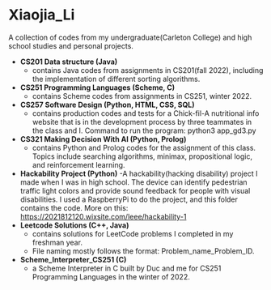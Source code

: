 # Xiaojia_Li
A collection of codes from my undergraduate(Carleton College) and high school studies and personal projects.
* **CS201 Data structure (Java)**
   - contains Java codes from assignments in CS201(fall 2022), including the implementation of different sorting algorithms.
* **CS251 Programming Languages (Scheme, C)**
   - contains Scheme codes from assignments in CS251, winter 2022.
* **CS257 Software Design (Python, HTML, CSS, SQL)**
   - contains production codes and tests for a Chick-fil-A nutritional info website that is in the development process by three teammates in the class and I. Command to run the program: python3 app_gd3.py 
* **CS321 Making Decision With AI (Python, Prolog)**
   - contains Python and Prolog codes for the assignment of this class. Topics include searching algorithms, minimax, propositional logic, and reinforcement learning.
* **Hackability Project (Python)**
   -A hackability(hacking disability) project I made when I was in high school. The device can identify  pedestrian traffic light colors and provide sound feedback for people with visual disabilities. I used a RaspberryPi to do the project, and this folder contains the code. More on this: https://2021812120.wixsite.com/leee/hackability-1
* **Leetcode Solutions (C++, Java)**
  - contains solutions for LeetCode problems I completed in my freshman year.
  - File naming mostly follows the format: Problem_name_Problem_ID.
* **Scheme_Interpreter_CS251 (C)**
  - a Scheme Interpreter in C built by Duc and me for CS251 Programming Languages in the winter of 2022.
 
  

